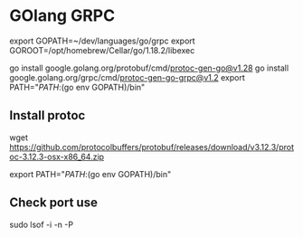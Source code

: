 # GOlang GRPC

export GOPATH=~/dev/languages/go/grpc
export GOROOT=/opt/homebrew/Cellar/go/1.18.2/libexec

go install google.golang.org/protobuf/cmd/protoc-gen-go@v1.28
go install google.golang.org/grpc/cmd/protoc-gen-go-grpc@v1.2
export PATH="$PATH:$(go env GOPATH)/bin"

## Install protoc
wget https://github.com/protocolbuffers/protobuf/releases/download/v3.12.3/protoc-3.12.3-osx-x86_64.zip

export PATH="$PATH:$(go env GOPATH)/bin"

## Check port use
sudo lsof -i -n -P

